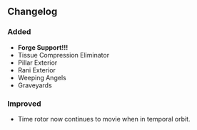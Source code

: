 ## Changelog

### Added

- **Forge Support!!!**
- Tissue Compression Eliminator
- Pillar Exterior
- Rani Exterior
- Weeping Angels
- Graveyards

### Improved
- Time rotor now continues to movie when in temporal orbit.